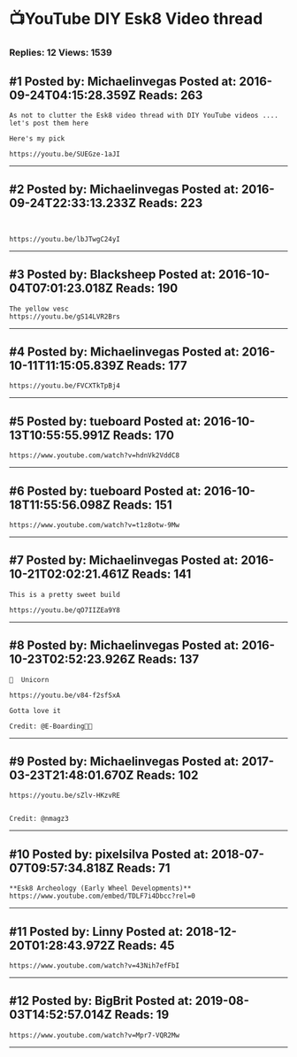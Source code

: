 # 📺YouTube DIY Esk8 Video thread

### Replies: 12 Views: 1539

## \#1 Posted by: Michaelinvegas Posted at: 2016-09-24T04:15:28.359Z Reads: 263

```
As not to clutter the Esk8 video thread with DIY YouTube videos .... let's post them here

Here's my pick

https://youtu.be/SUEGze-1aJI
```

---
## \#2 Posted by: Michaelinvegas Posted at: 2016-09-24T22:33:13.233Z Reads: 223

```


https://youtu.be/lbJTwgC24yI
```

---
## \#3 Posted by: Blacksheep Posted at: 2016-10-04T07:01:23.018Z Reads: 190

```
The yellow vesc 
https://youtu.be/gS14LVR2Brs
```

---
## \#4 Posted by: Michaelinvegas Posted at: 2016-10-11T11:15:05.839Z Reads: 177

```
https://youtu.be/FVCXTkTpBj4
```

---
## \#5 Posted by: tueboard Posted at: 2016-10-13T10:55:55.991Z Reads: 170

```
https://www.youtube.com/watch?v=hdnVk2VddC8
```

---
## \#6 Posted by: tueboard Posted at: 2016-10-18T11:55:56.098Z Reads: 151

```
https://www.youtube.com/watch?v=t1z8otw-9Mw
```

---
## \#7 Posted by: Michaelinvegas Posted at: 2016-10-21T02:02:21.461Z Reads: 141

```
This is a pretty sweet build 

https://youtu.be/qO7IIZEa9Y8
```

---
## \#8 Posted by: Michaelinvegas Posted at: 2016-10-23T02:52:23.926Z Reads: 137

```
🎃  Unicorn 

https://youtu.be/v84-f2sfSxA

Gotta love it

Credit: @E-Boarding👍🏻
```

---
## \#9 Posted by: Michaelinvegas Posted at: 2017-03-23T21:48:01.670Z Reads: 102

```
https://youtu.be/sZlv-HKzvRE


Credit: @nmagz3
```

---
## \#10 Posted by: pixelsilva Posted at: 2018-07-07T09:57:34.818Z Reads: 71

```
**Esk8 Archeology (Early Wheel Developments)**
https://www.youtube.com/embed/TDLF7i4Dbcc?rel=0
```

---
## \#11 Posted by: Linny Posted at: 2018-12-20T01:28:43.972Z Reads: 45

```
https://www.youtube.com/watch?v=43Nih7efFbI
```

---
## \#12 Posted by: BigBrit Posted at: 2019-08-03T14:52:57.014Z Reads: 19

```
https://www.youtube.com/watch?v=Mpr7-VQR2Mw
```

---
